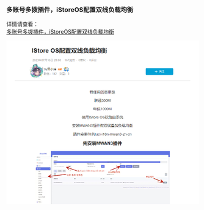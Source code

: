 ### 多账号多拨插件，iStoreOS配置双线负载均衡
详情请查看：  
<a href="https://www.bilibili.com/read/cv25056708/" target="_blank">多账号多拨插件，iStoreOS配置双线负载均衡</a> 

<a href="https://www.bilibili.com/read/cv25056708/" target="_blank">![png](../image/DialMore/1.png)</a> 
